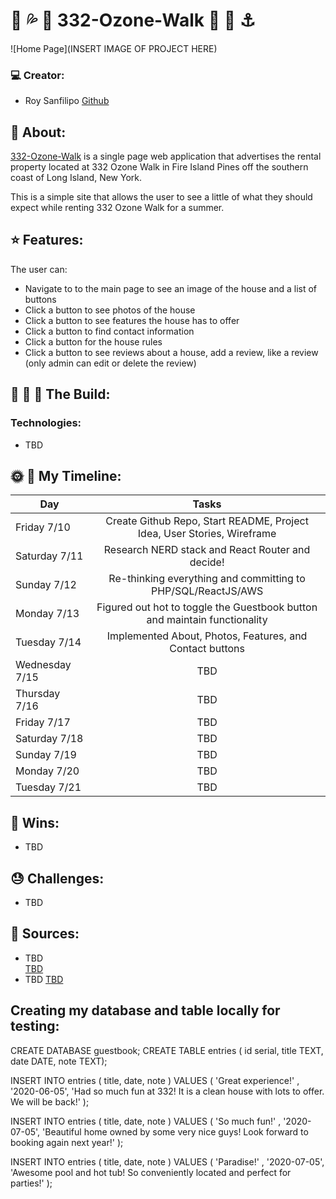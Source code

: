 #  :shell: :sweat_drops: :rainbow: 332-Ozone-Walk :rainbow: :high_heel: :anchor:

![Home Page](INSERT IMAGE OF PROJECT HERE)

### :computer: Creator:

- Roy Sanfilipo
[Github](https://github.com/roysanfilipo)

## :sunrise: About:

[332-Ozone-Walk](TBD) is a single page web application that advertises the rental property located at 332 Ozone Walk in Fire Island Pines off the southern coast of Long Island, New York.

This is a simple site that allows the user to see a little of what they should expect while renting 332 Ozone Walk for a summer.

## :star: Features:
The user can:
- Navigate to to the main page to see an image of the house and a list of buttons
- Click a button to see photos of the house
- Click a button to see features the house has to offer
- Click a button to find contact information
- Click a button for the house rules
- Click a button to see reviews about a house, add a review, like a review (only admin can edit or delete the review)

## :wrench: :nut_and_bolt: :hammer: The Build:
### Technologies:
- TBD

## :sun_with_face: :full_moon_with_face: My Timeline:
| Day           | Tasks         |
| ------------- |:-------------:|
| Friday 7/10    | Create Github Repo, Start README, Project Idea, User Stories, Wireframe |
| Saturday 7/11      | Research NERD stack and React Router and decide!  |
| Sunday 7/12      | Re-thinking everything and committing to PHP/SQL/ReactJS/AWS |
| Monday 7/13     | Figured out hot to toggle the Guestbook button and maintain functionality |
| Tuesday 7/14      | Implemented About, Photos, Features, and Contact buttons |
| Wednesday 7/15      | TBD |
| Thursday 7/16      | TBD |
| Friday 7/17      | TBD |
| Saturday 7/18      | TBD |
| Sunday 7/19      | TBD |
| Monday 7/20      | TBD |
| Tuesday 7/21      | TBD |


## :dancer: Wins:
- TBD

## :sweat: Challenges:
- TBD

## :blue_book: Sources:
- TBD   
[TBD](TBD)
- TBD
[TBD](TBD)

## Creating my database and table locally for testing:

CREATE DATABASE guestbook;
CREATE TABLE
  entries
  ( id serial, title TEXT, date DATE, note TEXT);

  INSERT INTO
  entries ( title, date, note )
VALUES
  ( 'Great experience!' , '2020-06-05', 'Had so much fun at 332! It is a clean house with lots to offer. We will be back!' );

  INSERT INTO
  entries ( title, date, note )
VALUES
  ( 'So much fun!' , '2020-07-05', 'Beautiful home owned by some very nice guys! Look forward to booking again next year!' );

  INSERT INTO
  entries ( title, date, note )
VALUES
  ( 'Paradise!' , '2020-07-05', 'Awesome pool and hot tub! So conveniently located and perfect for parties!' );
